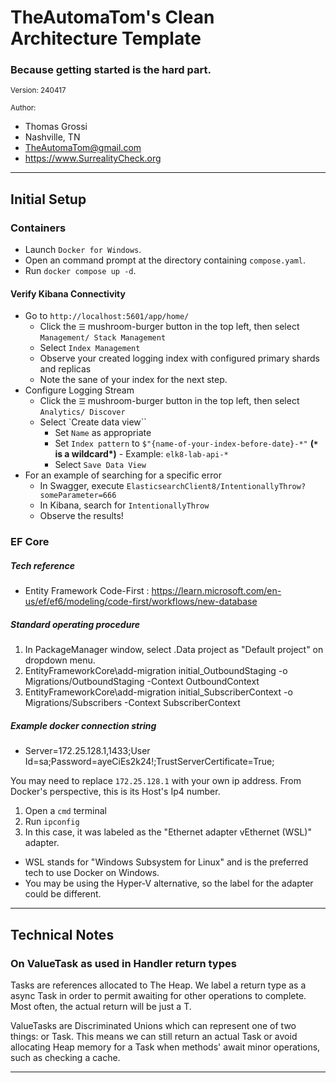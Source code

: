 ﻿# TheAutomaTom's Clean Architecture Template
### Because getting started is the hard part. 

<small>Version: 240417</small>

<small>Author:</small>
- Thomas Grossi 
- Nashville, TN 
- TheAutomaTom@gmail.com 
- https://www.SurrealityCheck.org



<hr/>

## Initial Setup

### Containers

- Launch `Docker for Windows`.
- Open an command prompt at the directory containing `compose.yaml`.
- Run `docker compose up -d`.

#### Verify Kibana Connectivity

- Go to `http://localhost:5601/app/home/`
	- Click the `☰` mushroom-burger button in the top left, then select `Management/ Stack Management`
	- Select `Index Management`
	- Observe your created logging index with configured primary shards and replicas
	- Note the sane of your index for the next step.
- Configure Logging Stream
	- Click the `☰` mushroom-burger button in the top left, then select `Analytics/ Discover`		
	- Select `Create data view``
		- Set `Name` as appropriate
		- Set `Index pattern` to `$"{name-of-your-index-before-date}-*"` __(`*` is a wildcard*)__
					-	Example: `elk8-lab-api-*`
		- Select `Save Data View`
- For an example of searching for a specific error
	- In Swagger, execute `ElasticsearchClient8/IntentionallyThrow?someParameter=666`
	- In Kibana, search for `IntentionallyThrow`
	- Observe the results!


### EF Core

##### Tech reference

- Entity Framework Code-First : https://learn.microsoft.com/en-us/ef/ef6/modeling/code-first/workflows/new-database

##### Standard operating procedure

1. In PackageManager window, select .Data project as "Default project" on dropdown menu.
1. EntityFrameworkCore\add-migration initial_OutboundStaging -o Migrations/OutboundStaging -Context OutboundContext
1. EntityFrameworkCore\add-migration initial_SubscriberContext -o Migrations/Subscribers -Context SubscriberContext

##### Example docker connection string

- Server=172.25.128.1,1433;User Id=sa;Password=ayeCiEs2k24!;TrustServerCertificate=True;

You may need to replace `172.25.128.1` with your own ip address.  From Docker's perspective, this is its Host's Ip4 number.

1. Open a `cmd` terminal
1. Run `ipconfig`
1. In this case, it was labeled as the "Ethernet adapter vEthernet (WSL)" adapter.  
- WSL stands for "Windows Subsystem for Linux" and is the preferred tech to use Docker on Windows.  
- You may be using the Hyper-V alternative, so the label for the adapter could be different.

<hr/>

## Technical Notes

### On ValueTask as used in Handler return types
	
Tasks are references allocated to The Heap.  We label a return type as a async Task<T> in order to permit awaiting for other operations to complete.  Most often, the actual return will be just a T.

ValueTasks are Discriminated Unions which can represent one of two things: <T> or Task<T>.  This means we can still return an actual Task<T> or avoid allocating Heap memory for a Task when methods' await minor operations, such as checking a cache.

<hr/>